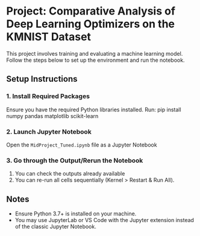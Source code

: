 
# Project: Comparative Analysis of Deep Learning Optimizers on the KMNIST Dataset

This project involves training and evaluating a machine learning model. Follow the steps below to set up the environment and run the notebook.

## Setup Instructions

### 1. Install Required Packages
Ensure you have the required Python libraries installed. Run:
pip install numpy pandas matplotlib scikit-learn

### 2. Launch Jupyter Notebook
Open the `MidProject_Tuned.ipynb` file as a Jupyter Notebook

### 3. Go through the Output/Rerun the Notebook

1. You can check the outputs already available
2. You can re-run all cells sequentially (Kernel > Restart & Run All).

## Notes

- Ensure Python 3.7+ is installed on your machine.
- You may use JupyterLab or VS Code with the Jupyter extension instead of the classic Jupyter Notebook.
